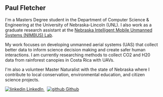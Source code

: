 ## **Paul** Fletcher

I'm a Masters Degree student in the Department of Computer Science & Engineering at the University of Nebraska-Lincoln (UNL). I also work as a graduate research assistant at the [Nebraska Intelligent Mobile Unmanned Systems (NIMBUS) Lab](https://nimbus.unl.edu/). 

My work focuses on developing unmanned aerial systems (UAS) that collect better data to inform science decision making and create safer human interactions. I am currently researching methods to collect CO2 and H20 data from rainforest canopies in Costa Rica with UAVs. 

I'm also a volunteer Master Naturalist with the state of Nebraska where I contribute to local conservation, environmental education, and citizen science projects. 

<p>
  <a href="https://www.linkedin.com/in/pfletche" rel="nofollow noreferrer">
    <img src="https://i.stack.imgur.com/gVE0j.png" alt="linkedin"> LinkedIn
  </a> &nbsp; 
  <a href="https://github.com/pfletche" rel="nofollow noreferrer">
    <img src="https://i.stack.imgur.com/tskMh.png" alt="github"> Github
  </a>
</p>

<!--- # DEFAULT TEXT -->

<!-- You can use the [editor on GitHub](https://github.com/pfletche/pfletche.github.io/edit/main/index.md) to maintain and preview the content for your website in Markdown files.

Whenever you commit to this repository, GitHub Pages will run [Jekyll](https://jekyllrb.com/) to rebuild the pages in your site, from the content in your Markdown files.

### Markdown

Markdown is a lightweight and easy-to-use syntax for styling your writing. It includes conventions for

```markdown
Syntax highlighted code block

# Header 1
## Header 2
### Header 3

- Bulleted
- List

1. Numbered
2. List

**Bold** and _Italic_ and `Code` text

[Link](url) and ![Image](src)
```

For more details see [GitHub Flavored Markdown](https://guides.github.com/features/mastering-markdown/).

### Jekyll Themes

Your Pages site will use the layout and styles from the Jekyll theme you have selected in your [repository settings](https://github.com/pfletche/pfletche.github.io/settings/pages). The name of this theme is saved in the Jekyll `_config.yml` configuration file.

### Support or Contact

Having trouble with Pages? Check out our [documentation](https://docs.github.com/categories/github-pages-basics/) or [contact support](https://support.github.com/contact) and we’ll help you sort it out.
 -->
